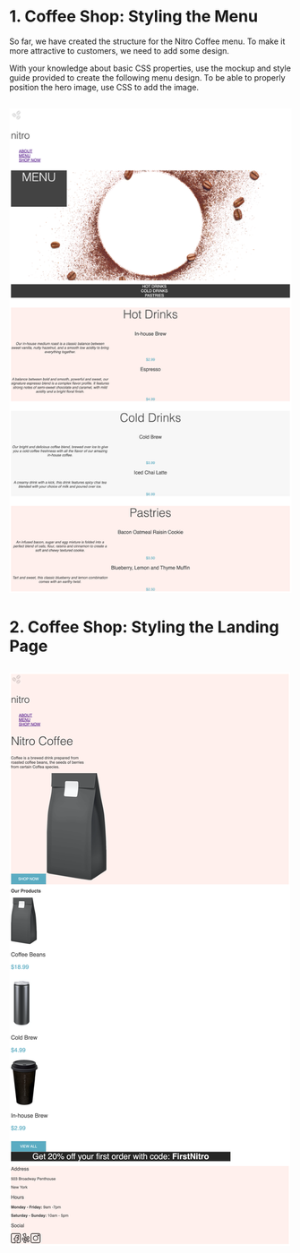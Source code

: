 # 1. Coffee Shop: Styling the Menu

So far, we have created the structure for the Nitro Coffee menu. To make it more attractive to customers, we need to add some design.

With your knowledge about basic CSS properties, use the mockup and style guide provided to create the following menu design. To be able to properly position the hero image, use CSS to add the image.

##  <img src="./assets/menu_day_2_mockup.jpg" />
 
# 2. Coffee Shop: Styling the Landing Page

##  <img src="./assets/index_day_2_mockup.jpg" />



